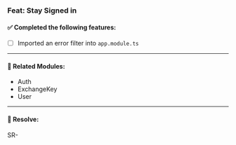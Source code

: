 <!-- Please fill out the checklist below and link relevant tasks/issues -->

### Feat: Stay Signed in

#### ✅ Completed the following features:

- [ ] Imported an error filter into `app.module.ts`

---

#### 🧩 Related Modules:
- Auth
- ExchangeKey
- User

---

#### 📌 Resolve:
SR-
